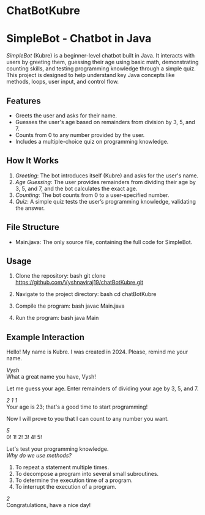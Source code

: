 # ChatBotKubre
# SimpleBot - Chatbot in Java

*SimpleBot* (Kubre) is a beginner-level chatbot built in Java. It interacts with users by greeting them, guessing their age using basic math, demonstrating counting skills, and testing programming knowledge through a simple quiz. This project is designed to help understand key Java concepts like methods, loops, user input, and control flow.

## Features

- Greets the user and asks for their name.
- Guesses the user's age based on remainders from division by 3, 5, and 7.
- Counts from 0 to any number provided by the user.
- Includes a multiple-choice quiz on programming knowledge.

## How It Works

1. *Greeting*: The bot introduces itself (Kubre) and asks for the user's name.
2. *Age Guessing*: The user provides remainders from dividing their age by 3, 5, and 7, and the bot calculates the exact age.
3. *Counting*: The bot counts from 0 to a user-specified number.
4. *Quiz*: A simple quiz tests the user’s programming knowledge, validating the answer.

## File Structure

- Main.java: The only source file, containing the full code for SimpleBot.

## Usage

1. Clone the repository:
    bash
    git clone https://github.com/Vyshnaviraj19/chatBotKubre.git
    

2. Navigate to the project directory:
    bash
    cd chatBotKubre
    

3. Compile the program:
    bash
    javac Main.java
    

4. Run the program:
    bash
    java Main
    

## Example Interaction

Hello! My name is Kubre. I was created in 2024. Please, remind me your name.

*Vysh*  
What a great name you have, Vysh!

Let me guess your age. Enter remainders of dividing your age by 3, 5, and 7.

*2 1 1*  
Your age is 23; that's a good time to start programming!

Now I will prove to you that I can count to any number you want.

*5*  
0! 1! 2! 3! 4! 5!

Let's test your programming knowledge.  
*Why do we use methods?*

1. To repeat a statement multiple times.  
2. To decompose a program into several small subroutines.  
3. To determine the execution time of a program.  
4. To interrupt the execution of a program.

*2*  
Congratulations, have a nice day!
